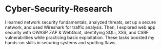 # Cyber-Security-Research
I learned network security fundamentals, analyzed threats, set up a secure network, and used Wireshark for traffic analysis. Then, I explored web app security with OWASP ZAP &amp; WebGoat, identifying SQLi, XSS, and CSRF vulnerabilities while practicing basic exploitation. These tasks boosted my hands-on skills in securing systems and spotting flaws.
